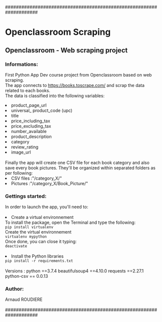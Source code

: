 ####################################################################
# Openclassroom Scraping 
<h2>Openclassroom - Web scraping project</h2>

<h3>Informations:</h3>

First Python App Dev course project from Openclassroom based on web scraping.<br>
The app connects to https://books.toscrape.com/ and scrap the data related
to each books.<br>
The data is classified into the following variables:
<li>product_page_url</li>
<li>universal_ product_code (upc)</li>
<li>title</li>
<li>price_including_tax</li>
<li>price_excluding_tax</li>
<li>number_available</li>
<li>product_description</li>
<li>category</li>
<li>review_rating</li>
<li>image_url</li>
<br>
Finally the app will create one CSV file for each book category and also save every book pictures.
They'll be organized within separated folders as per following:
<li>CSV files :"/category_X/"</li>
<li>Pictures :"/category_X/Book_Picture/"</li>


<h3>Gettings started:</h3>
In order to launch the app, you'll need to:<br><br>
<li>Create a virtual environnement</li>
To install the package, open the Terminal and type the following:<br>
<code class="language-bash" data-lang="bash">pip install virtualenv</code><br>
Create the virtual environnement<br>
<code class="language-bash" data-lang="bash">virtualenv mypython</code><br>
Once done, you can close it typing:<br>
<code class="language-bash" data-lang="bash">deactivate</code><br><br>



<li>Install the Python libraries</li>
<code class="language-bash" data-lang="bash">pip install -r requirements.txt</code><br><br>
Versions :
python ==3.7.4
beautifulsoup4 ==4.10.0           
requests ==2.27.1        
python-csv == 0.0.13 
<h3>Author:</h3>
Arnaud ROUDIERE
<br><br>
####################################################################

